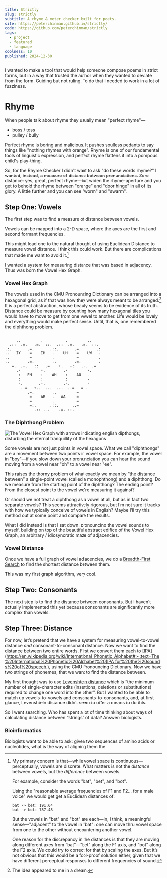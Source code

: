 ```yaml
---
title: Strictly
slug: strictly
subtitle: A rhyme & meter checker built for poets.
site: https://peterchinman.github.io/strictly/
code: https://github.com/peterchinman/strictly
tags:
  - project
  - featured
  - language
coolness: 10
published: 2024-12-30
---
```


I wanted to make a tool that would help someone compose poems in strict forms, but in a way that trusted the author when they wanted to deviate from the form. Guiding but not ruling. To do that I needed to work in a lot of fuzziness.
# Rhyme

When people talk about rhyme they usually mean "perfect rhyme"—

- boss / toss
- pulley / bully

Perfect rhyme is boring and malicious. It pushes soulless pedants to say things like "nothing rhymes with orange". Rhyme is one of our fundamental tools of linguistic expression, and perfect rhyme flattens it into a pompous child's play-thing.

So, for the Rhyme Checker I didn't want to ask "do these words rhyme?" I wanted, instead, a measure of distance between pronunciations. Zero distance: yes, great, perfect rhyme—but widen the rhyme-aperture and you get to behold the rhyme between "orange" and "door hinge" in all of its glory. A little further and you can see "worm" and "swarm". 

## Step One: Vowels

The first step was to find a measure of distance between vowels.

Vowels can be mapped into a 2-D space, where the axes are the first and second formant frequencies.

This might lead one to the natural thought of using Euclidean Distance to measure vowel distance. I think this could work. But there are complications that made me want to avoid it.[^1]

[^1]: My primary concern is that—while vowel space is continuous—perceptually, vowels are discrete. What matters is not the *distance* between vowels, but the *difference* between vowels. 

	For example, consider the words "bat", "bet", and "bot".

	Using the "reasonable average frequencies of F1 and F2… for a male voice"[^2] we would get get a Euclidean distances of: 
	```
	bat -> bet: 191.64
	bat -> bot: 787.48
	```
	But the vowels in "bet" and "bot" are each—in, I think, a meaningful sense—"adjacent" to the vowel in "bat": one can move thru vowel space from one to the other without encountering another vowel.
	
	One reason for the discrepancy in the distances is that they are moving along different axes from “bat”—"bet" along the F1 axis, and "bot" along the F2 axis. We could try to correct for that by scaling the axes. But it’s not obvious that this would be a fool-proof solution either, given that we have different perceptual responses to different frequencies of sound.



[^2]: Source 1: https://linc2018.wordpress.com/wp-content/uploads/2018/06/a-practical-lntroduction-to-phonetics.pdf p. 154. 

I wanted a system for measuring distance that was based in adjacency. Thus was born the Vowel Hex Graph.

### Vowel Hex Graph

The vowels used in the CMU Pronouncing Dictionary can be arranged into a hexagonal grid, as if that was how they were always meant to be arranged.[^3] It is a perfect abstraction, whose beauty seems to be evidence of its truth. Distance could be measure by counting how many hexagonal tiles you would have to move to get from one vowel to another. Life would be lovely and everything would make perfect sense. Until, that is, one remembered the diphthong problem.

[^3]: The idea appeared to me in a dream.

<pre><code class="small-code">
     ..         .          .         ..           
  .::  .=.   .=.  ::.  .::  .=.   .=.  ::.        
.:.       .=.       .::.       .=.       .:       
..   IY    =    IH   .    UH    =    UW   .       
..         =         .          =         .       
..        .=.        ..        .=.        .       
   =.  .-.   ::   .=    +.   -:   .-.  .=         
     .-         -.        .-         -.           
      :   EH    :    AH    :    AO   -            
      :         :          :         -            
      -.       .-.        .-.        -            
       ..=   +..  .-.  .-.  ..=   =..             
          .=.        ..         =                 
           =    AE   .   AA     =                 
           =         .          =                 
           =:.      .::.      ..=                 
             .:: .-.    .=. ::.             
</code></pre>

### The Diphthong Problem


![The Vowel Hex Graph with arrows indicating english dipthongs, disturbing the eternal tranquillity of the hexagons](the-dipthong-problem.png)

Some vowels are not just points in vowel space. What we call "diphthongs" are a movement between two points in vowel space. For example, the vowel in "boy"—if you slow down your pronunciation you can hear the sound moving from a vowel near "oh" to a vowel near "ee".

This raises the thorny problem of what exactly we mean by “the distance between” a single-point vowel (called a monophthong) and a diphthong. Do we measure from the starting point of the diphthong? The ending point? From the closest point to the vowel we're measuring it against? 

Or should we not treat a diphthong as *a* vowel at all, but as in fact two separate vowels? This seems attractively rigorous, but I’m not sure it tracks with how we typically conceive of vowels in English? Maybe I’ll try this method out at some point and compare the results. 

What I did instead is that I sat down, pronouncing the vowel sounds to myself, building on top of the beautiful abstract edifice of the Vowel Hex Graph, an arbitrary / idiosyncratic maze of adjacencies.

### Vowel Distance

Once we have a full graph of vowel adjacencies, we do a [Breadth-First Search](https://en.wikipedia.org/wiki/Breadth-first_search) to find the shortest distance between them.

This was my first graph algorithm, very cool.

## Step Two: Consonants

The next step is to find the distance between consonants. But I haven’t actually implemented this yet because consonants are significantly more complex than vowels.

## Step Three: Distance

For now, let’s pretend that we have a system for measuring vowel-to-vowel distance *and* consonant-to-consonant distance. Now we want to find the distance between two entire words. First we convert them each to [IPA](https://en.wikipedia.org/wiki/International_Phonetic_Alphabet#:~:text=The%20International%20Phonetic%20Alphabet%20(IPA,for%20the%20sounds%20of%20speech.), using the CMU Pronouncing Dictionary. Now we have two strings of phonemes, that we want to find the distance between.

My first thought was to use [Levenshtein distance](https://en.wikipedia.org/wiki/Levenshtein_distance) which is “the minimum number of single-character edits (insertions, deletions or substitutions) required to change one word into the other”. But I wanted to be able to match up vowels-to-vowels and consonants-to-consonants, and, at first glance, Levenshtein distance didn’t seem to offer a means to do this.

So I went searching. Who has spent a lot of time thinking about ways of calculating distance between “strings” of data? Answer: biologists.

### Bioinformatics

Biologists want to be able to ask: given two sequences of amino acids or nucleotides, what is the way of aligning them the



